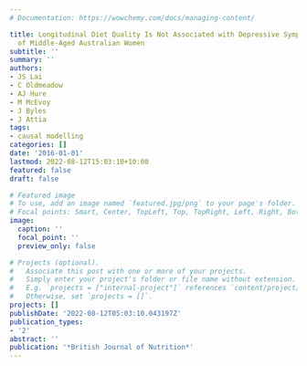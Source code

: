 ```yaml
---
# Documentation: https://wowchemy.com/docs/managing-content/

title: Longitudinal Diet Quality Is Not Associated with Depressive Symptoms in a Cohort
  of Middle-Aged Australian Women
subtitle: ''
summary: ''
authors:
- JS Lai
- C Oldmeadow
- AJ Hure
- M McEvoy
- J Byles
- J Attia
tags:
- causal modelling
categories: []
date: '2016-01-01'
lastmod: 2022-08-12T15:03:10+10:00
featured: false
draft: false

# Featured image
# To use, add an image named `featured.jpg/png` to your page's folder.
# Focal points: Smart, Center, TopLeft, Top, TopRight, Left, Right, BottomLeft, Bottom, BottomRight.
image:
  caption: ''
  focal_point: ''
  preview_only: false

# Projects (optional).
#   Associate this post with one or more of your projects.
#   Simply enter your project's folder or file name without extension.
#   E.g. `projects = ["internal-project"]` references `content/project/deep-learning/index.md`.
#   Otherwise, set `projects = []`.
projects: []
publishDate: '2022-08-12T05:03:10.043197Z'
publication_types:
- '2'
abstract: ''
publication: '*British Journal of Nutrition*'
---
```

